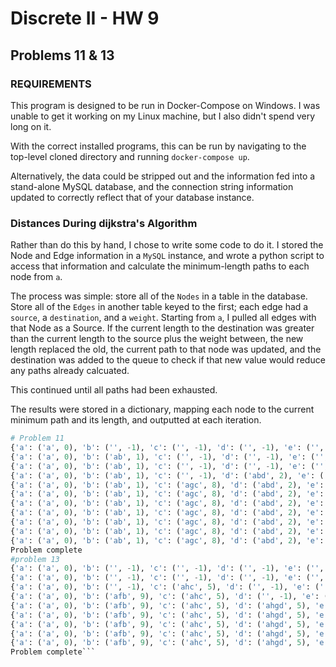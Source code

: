 # Discrete II - HW 9
## Problems 11 & 13

### REQUIREMENTS

This program is designed to be run in Docker-Compose on Windows.  I was unable to get it working on my Linux machine, but I also didn't spend very long on it.

With the correct installed programs, this can be run by navigating to the top-level cloned directory and running `docker-compose up`.

Alternatively, the data could be stripped out and the information fed into a stand-alone MySQL database, and the connection string information updated to correctly reflect that of your database instance.

### Distances During dijkstra's Algorithm

Rather than do this by hand, I chose to write some code to do it.  I stored the Node and Edge information in a `MySQL` instance, and wrote a python script to access that information and calculate the minimum-length paths to each node from `a`.

The process was simple: store all of the `Nodes` in a table in the database.  Store all of the `Edges` in another table keyed to the first; each edge had a `source`, a `destination`, and a `weight`.  Starting from `a`, I pulled all edges with that Node as a Source.  If the current length to the destination was greater than the current length to the source plus the weight between, the new length replaced the old, the current path to that node was updated, and the destination was added to the queue to check if that new value would reduce any paths already calcuated.

This continued until all paths had been exhausted.

The results were stored in a dictionary, mapping each node to the current minimum path and its length, and outputted at each iteration.

```python
# Problem 11
{'a': ('a', 0), 'b': ('', -1), 'c': ('', -1), 'd': ('', -1), 'e': ('', -1), 'f': ('', -1), 'g': ('', -1), 'h': ('', -1)}
{'a': ('a', 0), 'b': ('ab', 1), 'c': ('', -1), 'd': ('', -1), 'e': ('', -1), 'f': ('', -1), 'g': ('ag', 6), 'h': ('ah', 10)}
{'a': ('a', 0), 'b': ('ab', 1), 'c': ('', -1), 'd': ('', -1), 'e': ('', -1), 'f': ('ahf', 15), 'g': ('ag', 6), 'h': ('ah', 10)}
{'a': ('a', 0), 'b': ('ab', 1), 'c': ('', -1), 'd': ('abd', 2), 'e': ('', -1), 'f': ('ahf', 15), 'g': ('ag', 6), 'h': ('abh', 3)}
{'a': ('a', 0), 'b': ('ab', 1), 'c': ('agc', 8), 'd': ('abd', 2), 'e': ('', -1), 'f': ('ahf', 15), 'g': ('ag', 6), 'h': ('abh', 3)}
{'a': ('a', 0), 'b': ('ab', 1), 'c': ('agc', 8), 'd': ('abd', 2), 'e': ('', -1), 'f': ('ahf', 15), 'g': ('ag', 6), 'h': ('abh', 3)}
{'a': ('a', 0), 'b': ('ab', 1), 'c': ('agc', 8), 'd': ('abd', 2), 'e': ('', -1), 'f': ('abhf', 8), 'g': ('ag', 6), 'h': ('abh', 3)}
{'a': ('a', 0), 'b': ('ab', 1), 'c': ('agc', 8), 'd': ('abd', 2), 'e': ('abde', 5), 'f': ('abdf', 6), 'g': ('ag', 6), 'h': ('abh', 3)}
{'a': ('a', 0), 'b': ('ab', 1), 'c': ('agc', 8), 'd': ('abd', 2), 'e': ('abde', 5), 'f': ('abdf', 6), 'g': ('ag', 6), 'h': ('abh', 3)}
{'a': ('a', 0), 'b': ('ab', 1), 'c': ('agc', 8), 'd': ('abd', 2), 'e': ('abde', 5), 'f': ('abdf', 6), 'g': ('ag', 6), 'h': ('abh', 3)}
{'a': ('a', 0), 'b': ('ab', 1), 'c': ('agc', 8), 'd': ('abd', 2), 'e': ('abde', 5), 'f': ('abdf', 6), 'g': ('ag', 6), 'h': ('abh', 3)}
Problem complete
#problem 13
{'a': ('a', 0), 'b': ('', -1), 'c': ('', -1), 'd': ('', -1), 'e': ('', -1), 'f': ('', -1), 'g': ('', -1), 'h': ('', -1), 'i': ('', -1)}
{'a': ('a', 0), 'b': ('', -1), 'c': ('', -1), 'd': ('', -1), 'e': ('', -1), 'f': ('af', 4), 'g': ('', -1), 'h': ('ah', 2), 'i': ('', -1)}
{'a': ('a', 0), 'b': ('', -1), 'c': ('ahc', 5), 'd': ('', -1), 'e': ('', -1), 'f': ('af', 4), 'g': ('ahg', 4), 'h': ('ah', 2), 'i': ('', -1)}
{'a': ('a', 0), 'b': ('afb', 9), 'c': ('ahc', 5), 'd': ('', -1), 'e': ('', -1), 'f': ('af', 4), 'g': ('ahg', 4), 'h': ('ah', 2), 'i': ('', -1)}
{'a': ('a', 0), 'b': ('afb', 9), 'c': ('ahc', 5), 'd': ('ahgd', 5), 'e': ('', -1), 'f': ('af', 4), 'g': ('ahg', 4), 'h': ('ah', 2), 'i': ('', -1)}
{'a': ('a', 0), 'b': ('afb', 9), 'c': ('ahc', 5), 'd': ('ahgd', 5), 'e': ('', -1), 'f': ('af', 4), 'g': ('ahg', 4), 'h': ('ah', 2), 'i': ('ahci', 7)}
{'a': ('a', 0), 'b': ('afb', 9), 'c': ('ahc', 5), 'd': ('ahgd', 5), 'e': ('', -1), 'f': ('af', 4), 'g': ('ahg', 4), 'h': ('ah', 2), 'i': ('ahci', 7)}
{'a': ('a', 0), 'b': ('afb', 9), 'c': ('ahc', 5), 'd': ('ahgd', 5), 'e': ('ahgde', 8), 'f': ('af', 4), 'g': ('ahg', 4), 'h': ('ah', 2), 'i': ('ahci', 7)}
{'a': ('a', 0), 'b': ('afb', 9), 'c': ('ahc', 5), 'd': ('ahgd', 5), 'e': ('ahgde', 8), 'f': ('af', 4), 'g': ('ahg', 4), 'h': ('ah', 2), 'i': ('ahci', 7)}
Problem complete```